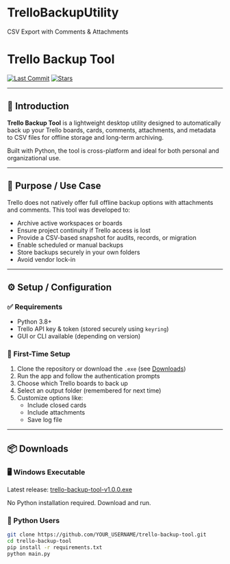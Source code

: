 # TrelloBackupUtility
CSV Export with Comments &amp; Attachments

# Trello Backup Tool

[![Last Commit](https://img.shields.io/github/last-commit/lofiware/TrelloBackupUtility)](https://github.com/lofiware/TrelloBackupUtility)
[![Stars](https://img.shields.io/github/stars/lofiware/TrelloBackupUtility?style=social)](https://github.com/lofiware/TrelloBackupUtility/stargazers)

---

## 🧭 Introduction

**Trello Backup Tool** is a lightweight desktop utility designed to automatically back up your Trello boards, cards, comments, attachments, and metadata to CSV files for offline storage and long-term archiving.

Built with Python, the tool is cross-platform and ideal for both personal and organizational use.

---

## 🎯 Purpose / Use Case

Trello does not natively offer full offline backup options with attachments and comments. This tool was developed to:

- Archive active workspaces or boards
- Ensure project continuity if Trello access is lost
- Provide a CSV-based snapshot for audits, records, or migration
- Enable scheduled or manual backups
- Store backups securely in your own folders
- Avoid vendor lock-in

---

## ⚙️ Setup / Configuration

### ✅ Requirements
- Python 3.8+
- Trello API key & token (stored securely using `keyring`)
- GUI or CLI available (depending on version)

### 🔧 First-Time Setup
1. Clone the repository or download the `.exe` (see [Downloads](#downloads))
2. Run the app and follow the authentication prompts
3. Choose which Trello boards to back up
4. Select an output folder (remembered for next time)
5. Customize options like:
   - Include closed cards
   - Include attachments
   - Save log file

---

## 📦 Downloads

### 🖥️ Windows Executable
Latest release: [trello-backup-tool-v1.0.0.exe](https://github.com/YOUR_USERNAME/trello-backup-tool/releases)

No Python installation required. Download and run.

### 🐍 Python Users
```bash
git clone https://github.com/YOUR_USERNAME/trello-backup-tool.git
cd trello-backup-tool
pip install -r requirements.txt
python main.py

